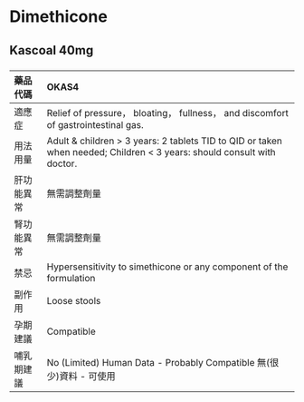 # Dimethicone

## Kascoal 40mg

##### 

| 藥品代碼   | OKAS4                                                                                                                  |
|:-----------|:-----------------------------------------------------------------------------------------------------------------------|
| 適應症     | Relief of pressure， bloating， fullness， and discomfort of gastrointestinal gas.                                     |
| 用法用量   | Adult & children > 3 years: 2 tablets TID to QID or taken when needed; Children < 3 years: should consult with doctor. |
| 肝功能異常 | 無需調整劑量                                                                                                           |
| 腎功能異常 | 無需調整劑量                                                                                                           |
| 禁忌       | Hypersensitivity to simethicone or any component of the formulation                                                    |
| 副作用     | Loose stools                                                                                                           |
| 孕期建議   | Compatible                                                                                                             |
| 哺乳期建議 | No (Limited) Human Data - Probably Compatible 無(很少)資料 - 可使用                                                    |

